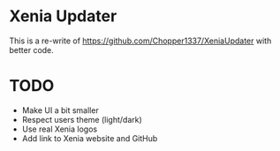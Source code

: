 # Xenia Updater

This is a re-write of https://github.com/Chopper1337/XeniaUpdater with better code.

# TODO

* Make UI a bit smaller
* Respect users theme (light/dark)
* Use real Xenia logos
* Add link to Xenia website and GitHub
